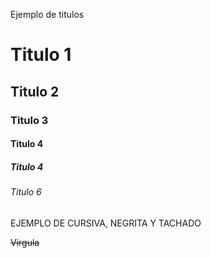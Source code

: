 Ejemplo de titulos

# Titulo 1
## Titulo 2
### Titulo 3
#### Titulo 4
##### Titulo 4
###### Titulo 6

EJEMPLO DE CURSIVA, NEGRITA Y TACHADO

~~Virgula~~
